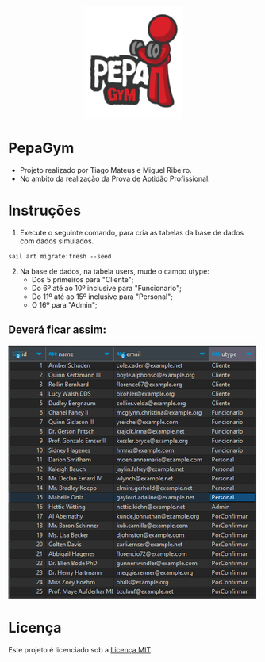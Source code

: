 <p align="center"><img src="public/my_images/pepa.png" width="200"></p>

# PepaGym


- Projeto realizado por Tiago Mateus e Miguel Ribeiro.
- No ambito da realização da Prova de Aptidão Profissional.

# Instruções

1. Execute o seguinte comando, para cria as tabelas da base de dados com dados simulados.

```
sail art migrate:fresh --seed
```

2. Na base de dados, na tabela users, mude o campo utype:
   - Dos 5 primeiros para "Cliente";
   - Do 6º até ao 10º inclusive para "Funcionario";
   - Do 11º até ao 15º inclusive para "Personal";
   - O 16º para "Admin";

## Deverá ficar assim:

<p align="left"><img src="public/my_images/BD_preview.png" width="500"></p>

# Licença 

Este projeto é licenciado sob a  [Licença MIT](LICENSE).
